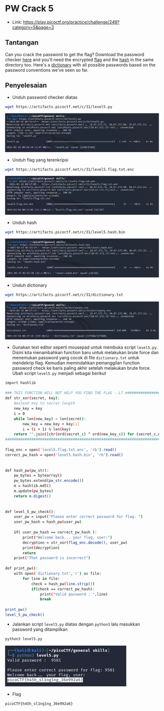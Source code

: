 # PW Crack 5
- Link: https://play.picoctf.org/practice/challenge/249?category=5&page=3

## Tantangan
Can you crack the password to get the flag?
Download the password checker [here](https://artifacts.picoctf.net/c/31/level5.py) and you'll need the encrypted [flag](https://artifacts.picoctf.net/c/31/level5.flag.txt.enc) and the [hash](https://artifacts.picoctf.net/c/31/level5.hash.bin) in the same directory too. Here's a [dictionary](https://artifacts.picoctf.net/c/31/dictionary.txt) with all possible passwords based on the password conventions we've seen so far.

## Penyelesaian
- Unduh password checker diatas
```sh
wget https://artifacts.picoctf.net/c/31/level5.py
```

![alt text](https://github.com/rahardian-dwi-saputra/picoCTF-writeup/blob/main/General%20Skills/PW%20Crack%205/assets/pw%20crack%201.JPG)

- Unduh flag yang terenkripsi
```sh
wget https://artifacts.picoctf.net/c/31/level5.flag.txt.enc
```

![alt text](https://github.com/rahardian-dwi-saputra/picoCTF-writeup/blob/main/General%20Skills/PW%20Crack%205/assets/pw%20crack%202.JPG)

- Unduh hash
```sh
wget https://artifacts.picoctf.net/c/31/level5.hash.bin
```

![alt text](https://github.com/rahardian-dwi-saputra/picoCTF-writeup/blob/main/General%20Skills/PW%20Crack%204/assets/pw%20crack%203.JPG)

- Unduh dictionary
```sh
wget https://artifacts.picoctf.net/c/31/dictionary.txt
```

![alt text](https://github.com/rahardian-dwi-saputra/picoCTF-writeup/blob/main/General%20Skills/PW%20Crack%205/assets/pw%20crack%204.JPG)

- Gunakan text editor seperti mousepad untuk membuka script `level5.py`. Disini kita menambahkan function baru untuk melakukan brute force dan menemukan password yang cocok di file `dictionary.txt` untuk mendekrip flag. Kemudian memindahkan pemanggilan function password check ke baris paling akhir setelah melakukan brute force. Ubah script `level5.py` menjadi sebagai berikut
```sh
import hashlib

### THIS FUNCTION WILL NOT HELP YOU FIND THE FLAG --LT ########################
def str_xor(secret, key):
    #extend key to secret length
    new_key = key
    i = 0
    while len(new_key) < len(secret):
        new_key = new_key + key[i]
        i = (i + 1) % len(key)        
    return "".join([chr(ord(secret_c) ^ ord(new_key_c)) for (secret_c,new_key_c) in zip(secret,new_key)])
###############################################################################

flag_enc = open('level5.flag.txt.enc', 'rb').read()
correct_pw_hash = open('level5.hash.bin', 'rb').read()


def hash_pw(pw_str):
    pw_bytes = bytearray()
    pw_bytes.extend(pw_str.encode())
    m = hashlib.md5()
    m.update(pw_bytes)
    return m.digest()


def level_5_pw_check():
    user_pw = input("Please enter correct password for flag: ")
    user_pw_hash = hash_pw(user_pw)
    
    if( user_pw_hash == correct_pw_hash ):
        print("Welcome back... your flag, user:")
        decryption = str_xor(flag_enc.decode(), user_pw)
        print(decryption)
        return
    print("That password is incorrect")

def print_pw():
    with open('dictionary.txt','r') as file:
        for line in file:
            check = hash_pw(line.strip())
            if(check == correct_pw_hash):
                print("Valid password : ",line)
                break

print_pw()
level_5_pw_check()

```
- Jalankan script `level5.py` diatas dengan `python3` lalu masukkan password yang ditampilkan
```sh
python3 level5.py
```

![alt text](https://github.com/rahardian-dwi-saputra/picoCTF-writeup/blob/main/General%20Skills/PW%20Crack%205/assets/pw%20crack%205.JPG)

- Flag
```sh
picoCTF{h45h_sl1ng1ng_36e992a6}
```